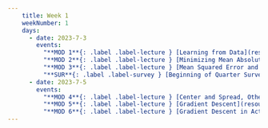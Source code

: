 ```yaml
---
    title: Week 1
    weekNumber: 1
    days:
      - date: 2023-7-3
        events:
          "**MOD 1**{: .label .label-lecture } [Learning from Data](resources/lectures/module_1_learning_from_data.pdf)": "[📖 pg 1-5](resources/notes/notes_chapter_1.pdf#page=1)"
          "**MOD 2**{: .label .label-lecture } [Minimizing Mean Absolute Error](resources/lectures/module_2_minimizing_mean_absolute_error.pdf)": "[📖 pg 5-9](resources/notes/notes_chapter_1.pdf#page=5)"
          "**MOD 3**{: .label .label-lecture } [Mean Squared Error and Empirical Risk Minimization](resources/lectures/module_3_mean_squared_error_and_empirical_risk.pdf)": "[📖 pg 9-12](resources/notes/notes_chapter_1.pdf#page=9)"
          "**SUR**{: .label .label-survey } [Beginning of Quarter Survey](https://forms.gle/sLFFEZRmjpKACycu7)":
      - date: 2023-7-5
        events:
          "**MOD 4**{: .label .label-lecture } [Center and Spread, Other Loss Functions](resources/lectures/module_4_center_spread_other_loss.pdf)": "[📖 12-16](resources/notes/notes_chapter_1.pdf#page=12) + [📖](resources/notes/spread.pdf)"
          "**MOD 5**{: .label .label-lecture } [Gradient Descent](resources/lectures/module_5_gradient_descent.pdf)": "[📖 15-17](resources/notes/notes_chapter_1.pdf#page=15)"
          "**MOD 6**{: .label .label-lecture } [Gradient Descent in Action](resources/lectures/module_6_gradient_descent_in_action.pdf)":
---
```

